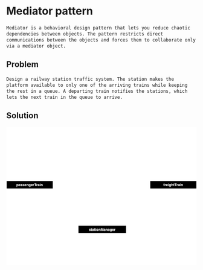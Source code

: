 # Mediator pattern
    Mediator is a behavioral design pattern that lets you reduce chaotic dependencies between objects. The pattern restricts direct communications between the objects and forces them to collaborate only via a mediator object.
## Problem
    Design a railway station traffic system. The station makes the platform available to only one of the arriving trains while keeping the rest in a queue. A departing train notifies the stations, which lets the next train in the queue to arrive.
## Solution
![Structure](mediator.png)
